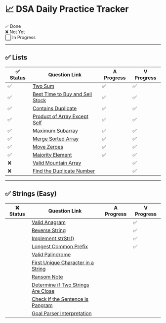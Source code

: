 # 📈 DSA Daily Practice Tracker

✅ Done  
❌ Not Yet  
⬜ In Progress

---

## ✅ Lists

| ✅ Status | Question Link                                                                                     | A Progress | V Progress |
|----------|---------------------------------------------------------------------------------------------------|------------|------------|
| ✅       | [Two Sum](https://leetcode.com/problems/two-sum/)                                                 | ✅         | ✅         |
| ✅       | [Best Time to Buy and Sell Stock](https://leetcode.com/problems/best-time-to-buy-and-sell-stock/) | ✅         | ✅         |
| ✅       | [Contains Duplicate](https://leetcode.com/problems/contains-duplicate/)                           | ✅         | ✅         |
| ✅       | [Product of Array Except Self](https://leetcode.com/problems/product-of-array-except-self/)       | ✅         | ✅         |
| ✅       | [Maximum Subarray](https://leetcode.com/problems/maximum-subarray/)                               | ✅         | ✅         |
| ✅       | [Merge Sorted Array](https://leetcode.com/problems/merge-sorted-array/)                           | ✅         | ✅         |
| ✅       | [Move Zeroes](https://leetcode.com/problems/move-zeroes/)                                         | ✅         | ✅         |
| ✅       | [Majority Element](https://leetcode.com/problems/majority-element/)                               | ✅         | ✅         |
| ❌       | [Valid Mountain Array](https://leetcode.com/problems/valid-mountain-array/)                       |            | ✅         |
| ❌       | [Find the Duplicate Number](https://leetcode.com/problems/find-the-duplicate-number/)             |            | ✅         |

---

## ✅ Strings (Easy)

| ❌ Status | Question Link                                                                                                   | A Progress | V Progress |
|----------|------------------------------------------------------------------------------------------------------------------|------------|------------|
|          | [Valid Anagram](https://leetcode.com/problems/valid-anagram/)                                                    |            |      ✅    |
|          | [Reverse String](https://leetcode.com/problems/reverse-string/)                                                  |            |      ✅    |
|          | [Implement strStr()](https://leetcode.com/problems/implement-strstr/)                                            |            |      ✅    |
|          | [Longest Common Prefix](https://leetcode.com/problems/longest-common-prefix/)                                    |            |      ✅    |
|          | [Valid Palindrome](https://leetcode.com/problems/valid-palindrome/)                                              |            |            |
|          | [First Unique Character in a String](https://leetcode.com/problems/first-unique-character-in-a-string/)         |            |            |
|          | [Ransom Note](https://leetcode.com/problems/ransom-note/)                                                        |            |            |
|          | [Determine if Two Strings Are Close](https://leetcode.com/problems/determine-if-two-strings-are-close/)         |            |            |
|          | [Check if the Sentence Is Pangram](https://leetcode.com/problems/check-if-the-sentence-is-pangram/)             |            |            |
|          | [Goal Parser Interpretation](https://leetcode.com/problems/goal-parser-interpretation/)                         |            |            |
